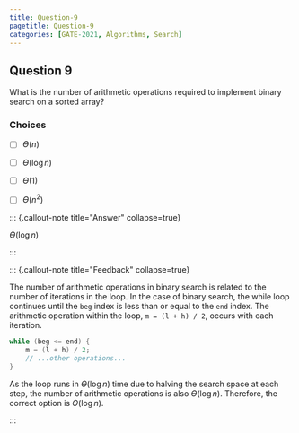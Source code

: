 ```yaml
---
title: Question-9
pagetitle: Question-9
categories: [GATE-2021, Algorithms, Search]
---
```


## Question 9

What is the number of arithmetic operations required to implement binary search on a sorted array?


### Choices
- [ ] $ϴ(n)$
- [ ] $ϴ(\log n)$
- [ ] $ϴ(1)$
- [ ] $ϴ(n^2)$



::: {.callout-note title="Answer" collapse=true}

$ϴ(\log n)$

:::



::: {.callout-note title="Feedback" collapse=true}

The number of arithmetic operations in binary search is related to the number of iterations in the loop. In the case of binary search, the while loop continues until the `beg` index is less than or equal to the `end` index. The arithmetic operation within the loop, `m = (l + h) / 2`, occurs with each iteration. 

```c
while (beg <= end) {
    m = (l + h) / 2;
    // ...other operations...
}
```

As the loop runs in $ϴ(\log n)$ time due to halving the search space at each step, the number of arithmetic operations is also $ϴ(\log n)$. Therefore, the correct option is $ϴ(\log n)$.

:::